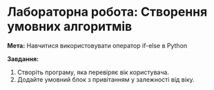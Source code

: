 # Лабораторна робота: Створення умовних алгоритмів

**Мета:** Навчитися використовувати оператор if-else в Python

**Завдання:**
1. Створіть програму, яка перевіряє вік користувача.
2. Додайте умовний блок з привітанням у залежності від віку.
